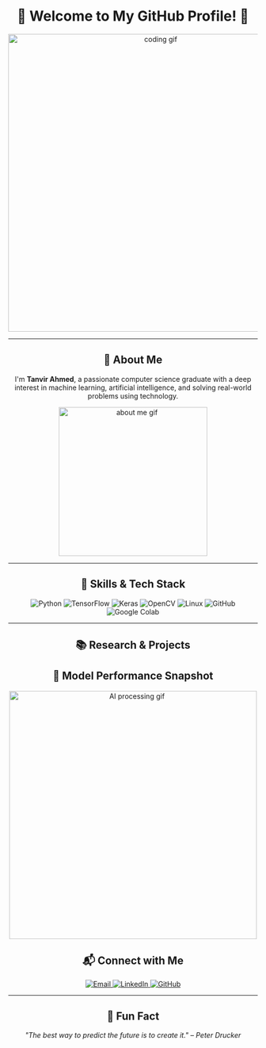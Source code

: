 <h1 align="center">🌟 Welcome to My GitHub Profile! 🌟</h1>

<p align="center">
  <img src="https://media.giphy.com/media/L1R1tvI9svkIWwpVYr/giphy.gif" alt="coding gif" width="600"/>
</p>

---

<h2 align="center">👋 About Me</h2>

<p align="center">
  I'm <strong>Tanvir Ahmed</strong>, a passionate computer science graduate with a deep interest in machine learning, artificial intelligence, and solving real-world problems using technology.
</p>


<p align="center">
  <img src="https://media.giphy.com/media/ZVik7pBtu9dNS/giphy.gif" alt="about me gif" width="300"/>
</p>

---


<h2 align="center">🚀 Skills & Tech Stack</h2>

<p align="center">
  <img src="https://img.shields.io/badge/Python-%233776AB.svg?style=for-the-badge&logo=python&logoColor=white" alt="Python"/>
  <img src="https://img.shields.io/badge/TensorFlow-%23FF6F00.svg?style=for-the-badge&logo=tensorflow&logoColor=white" alt="TensorFlow"/>
  <img src="https://img.shields.io/badge/Keras-%23D00000.svg?style=for-the-badge&logo=keras&logoColor=white" alt="Keras"/>
  <img src="https://img.shields.io/badge/OpenCV-%235C3EE8.svg?style=for-the-badge&logo=opencv&logoColor=white" alt="OpenCV"/>
  <img src="https://img.shields.io/badge/Linux-%23FCC624.svg?style=for-the-badge&logo=linux&logoColor=black" alt="Linux"/>
  <img src="https://img.shields.io/badge/GitHub-%23121011.svg?style=for-the-badge&logo=github&logoColor=white" alt="GitHub"/>
  <img src="https://img.shields.io/badge/Google%20Colab-%23F9AB00.svg?style=for-the-badge&logo=googlecolab&logoColor=white" alt="Google Colab"/>
</p>

---

<h2 align="center">📚 Research & Projects</h2>



<h2 align="center">🌟 Model Performance Snapshot</h2>

<p align="center">
  <img src="https://media.giphy.com/media/3o6MbfEHa19r6piRIY/giphy.gif" alt="AI processing gif" width="500"/>
</p>

<h2 align="center">📬 Connect with Me</h2>

<p align="center">
  <a href="mailto:tanvirahmed123000@gmail.com" target="_blank">
    <img src="https://img.shields.io/badge/Email-%23EA4335.svg?style=for-the-badge&logo=gmail&logoColor=white" alt="Email"/>
  </a>
  <a href="https://www.linkedin.com/in/tanvir-talha058" target="_blank">
    <img src="https://img.shields.io/badge/LinkedIn-%230A66C2.svg?style=for-the-badge&logo=linkedin&logoColor=white" alt="LinkedIn"/>
  </a>
  <a href="https://github.com/tanvir-talha058" target="_blank">
    <img src="https://img.shields.io/badge/GitHub-%23121011.svg?style=for-the-badge&logo=github&logoColor=white" alt="GitHub"/>
  </a>
</p>

---

<h2 align="center">🌟 Fun Fact</h2>

<p align="center">
  <em>"The best way to predict the future is to create it." – Peter Drucker</em>
</p>
